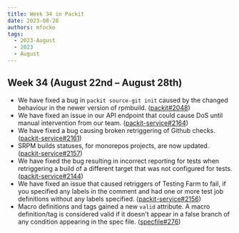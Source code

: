 ```yaml
---
title: Week 34 in Packit
date: 2023-08-28
authors: mfocko
tags:
  - 2023-August
  - 2023
  - August
---
```


## Week 34 (August 22nd – August 28th)

- We have fixed a bug in `packit source-git init` caused by the changed behaviour in the newer version of rpmbuild. ([packit#2048](https://github.com/packit/packit/pull/2048))
- We have fixed an issue in our API endpoint that could cause DoS until manual intervention from our team. ([packit-service#2164](https://github.com/packit/packit-service/pull/2164))
- We have fixed a bug causing broken retriggering of Github checks. ([packit-service#2161](https://github.com/packit/packit-service/pull/2161))
- SRPM builds statuses, for monorepos projects, are now updated. ([packit-service#2157](https://github.com/packit/packit-service/pull/2157))
- We have fixed the bug resulting in incorrect reporting for tests when retriggering a build of a different target that was not configured for tests. ([packit-service#2144](https://github.com/packit/packit-service/pull/2144))
- We have fixed an issue that caused retriggers of Testing Farm to fail, if you specified any labels in the comment and had one or more test job definitions without any labels specified. ([packit-service#2156](https://github.com/packit/packit-service/pull/2156))
- Macro definitions and tags gained a new `valid` attribute. A macro definition/tag is considered valid if it doesn't appear in a false branch of any condition appearing in the spec file. ([specfile#276](https://github.com/packit/specfile/pull/276))
